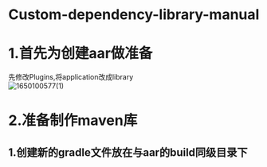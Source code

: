 # Custom-dependency-library-manual

# 1.首先为创建aar做准备  
先修改Plugins,将application改成library  
![1650100577(1)](https://user-images.githubusercontent.com/84059192/163669578-13d42954-abde-4ffc-bf08-fa16edb30dc6.png)
# 2.准备制作maven库
## 1.创建新的gradle文件放在与aar的build同级目录下
